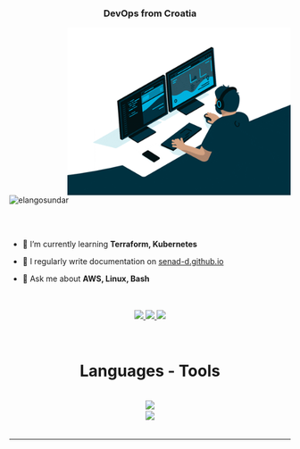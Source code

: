 
<h3 align="center">DevOps from Croatia</h3>

<img align="right" alt="Coding" width="400" src="https://github.com/senad-d/senad-d.github.io/blob/e82b925bc807706c09bd2d7b544caaece6e665df/_media/gif/giphy.gif">

<p align="left"> <img src="https://komarev.com/ghpvc/?username=elangosundar&label=Profile%20views&color=0e75b6&style=flat" alt="elangosundar" /> </p>

<br/>
<br/>

- 🌱 I’m currently learning **Terraform, Kubernetes**

- 📝 I regularly write documentation on [senad-d.github.io](https://senad-d.github.io/)

- 💬 Ask me about **AWS, Linux, Bash**

<br/>
<br/>

<div align="center"> 
  <a href="mailto:senad.dizdarevic.ri@gmail.com">
    <img src="https://img.shields.io/badge/Gmail-333333?style=for-the-badge&logo=gmail&logoColor=red" />
  </a>
  <a href="www.linkedin.com/in/dizdarevic-senad">
    <img src="https://img.shields.io/badge/LinkedIn-0077B5?style=for-the-badge&logo=linkedin&logoColor=white" />
  </a>
  <a href="https://portfolio.seki.ink/">
     <img src="https://img.shields.io/badge/Portfolio-FF5722?style=for-the-badge&logo=todoist&logoColor=white" /> 
  </a>
</div>
<br/>
<br/>

 
<h1 align="center"> Languages - Tools </h1>
<br/>
<div align="center">
    <img src="https://skillicons.dev/icons?i=docker,kubernetes,vscode,git,github,linux,bash,photoshop" /><br>
    <img src="https://skillicons.dev/icons?i=aws,azure,grafana,githubactions,nginx" />
</div>

<br/>
<hr/>

